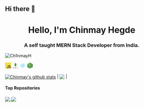 ## Hi there 👋
<h1 align="center">Hello, I'm Chinmay Hegde</h1>
<h3 align="center">A self taught MERN Stack Developer from India.</h3>

<p align="left"> <img src="https://komarev.com/ghpvc/?username=Ch1nmayH&label=Profile%20views&color=0e75b6&style=flat" alt="Ch1nmayH" /> </p>

<code><img height="20" alt="javascript" src="https://raw.githubusercontent.com/github/explore/80688e429a7d4ef2fca1e82350fe8e3517d3494d/topics/javascript/javascript.png"></code>
<code><img height="20" alt="mongodb" src="https://raw.githubusercontent.com/Ch1nmayH/Ch1nmayH/main/MongoDb.svg"></code>
<code><img height="20" alt="react" src="https://raw.githubusercontent.com/github/explore/80688e429a7d4ef2fca1e82350fe8e3517d3494d/topics/react/react.png"></code>
<code><img height="20" alt="nodejs" src="https://raw.githubusercontent.com/github/explore/80688e429a7d4ef2fca1e82350fe8e3517d3494d/topics/nodejs/nodejs.png"></code>    

<a href="https://github.com/Ch1nmayH"><img align="center" src="https://github-readme-stats.vercel.app/api?username=Ch1nmayH&show_icons=true&include_all_commits=true&theme=buefy&hide_border=true" alt="Chinmay's github stats" /></a> | <a href="https://github.com/Ch1nmayH"><img align="center" src="https://github-readme-stats.vercel.app/api/top-langs/?username=Ch1nmayH&layout=compact&theme=buefy&hide_border=true" /></a> |

#### Top Repositories


<a href="https://github.com/Ch1nmayH/SecureShop">
  <img align="center" src="https://github-readme-stats.vercel.app/api/pin/?username=Ch1nmayH&repo=SecureShop" />
</a>
<a href="https://github.com/Ch1nmayH/svg">
  <img align="center" src="https://github-readme-stats.vercel.app/api/pin/?username=Ch1nmayH&repo=svg&theme=buefy" />
</a>

<br />
<br />
